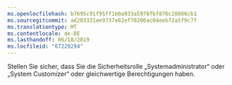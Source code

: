 ```yaml
---
ms.openlocfilehash: b7695c91f95ff1b0a933a5978fbf876c28866cb1
ms.sourcegitcommit: ad203331ee9737e82ef70206ac04eeb72a5f9c7f
ms.translationtype: MT
ms.contentlocale: de-DE
ms.lasthandoff: 06/18/2019
ms.locfileid: "67229294"
---
```

Stellen Sie sicher, dass Sie die Sicherheitsrolle „Systemadministrator“ oder „System Customizer“ oder gleichwertige Berechtigungen haben.